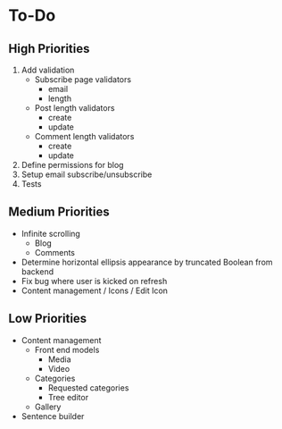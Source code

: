 # To-Do

## High Priorities

1. Add validation
   - Subscribe page validators
     - email
     - length
   - Post length validators
     - create
     - update
   - Comment length validators
     - create
     - update
1. Define permissions for blog
1. Setup email subscribe/unsubscribe
1. Tests

## Medium Priorities

- Infinite scrolling
  - Blog
  - Comments
- Determine horizontal ellipsis appearance by truncated Boolean from backend
- Fix bug where user is kicked on refresh
- Content management / Icons / Edit Icon

## Low Priorities

- Content management
  - Front end models
    - Media
    - Video
  - Categories
    - Requested categories
    - Tree editor
  - Gallery
- Sentence builder

